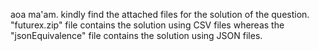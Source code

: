 aoa ma'am.
kindly find the attached files for the solution of the question. "futurex.zip" file contains the solution using CSV files whereas the "jsonEquivalence" file contains the solution using JSON files.
